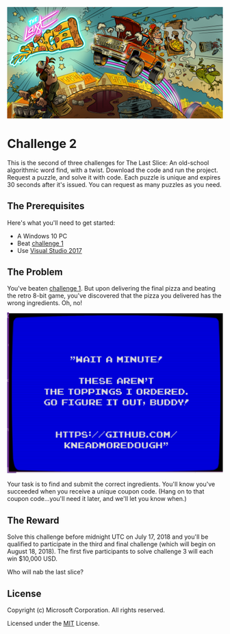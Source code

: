 <img src="ReadmeAssets/thelastslice.jpg">

# Challenge 2

This is the second of three challenges for The Last Slice: An old-school algorithmic word find, with a twist. Download the code and run the project. Request a puzzle, and solve it with code. Each puzzle is unique and expires 30 seconds after it's issued. You can request as many puzzles as you need.

## The Prerequisites

Here's what you'll need to get started:

 * A Windows 10 PC
 * Beat [challenge 1](https://github.com/TheLastSliceGame/TheLastSliceGame)
 * Use [Visual Studio 2017](http://bit.ly/LastSliceVS)

## The Problem

You've beaten [challenge 1](https://github.com/TheLastSliceGame/TheLastSliceGame). But upon delivering the final pizza and beating the retro 8-bit game, you've discovered that the pizza you delivered has the wrong ingredients. Oh, no!

<img src="ReadmeAssets/OhNo.png">

Your task is to find and submit the correct ingredients. You'll know you've succeeded when you receive a unique coupon code. (Hang on to that coupon code...you'll need it later, and we'll let you know when.)

## The Reward

Solve this challenge before midnight UTC on July 17, 2018 and you'll be qualified to participate in the third and final challenge (which will begin on August 18, 2018). The first five participants to solve challenge 3 will each win $10,000 USD.

Who will nab the last slice?

## License

Copyright (c) Microsoft Corporation. All rights reserved.

Licensed under the [MIT](LICENSE.txt) License.
